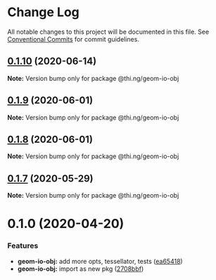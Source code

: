 # Change Log

All notable changes to this project will be documented in this file.
See [Conventional Commits](https://conventionalcommits.org) for commit guidelines.

## [0.1.10](https://github.com/thi-ng/umbrella/compare/@thi.ng/geom-io-obj@0.1.9...@thi.ng/geom-io-obj@0.1.10) (2020-06-14)

**Note:** Version bump only for package @thi.ng/geom-io-obj





## [0.1.9](https://github.com/thi-ng/umbrella/compare/@thi.ng/geom-io-obj@0.1.8...@thi.ng/geom-io-obj@0.1.9) (2020-06-01)

**Note:** Version bump only for package @thi.ng/geom-io-obj





## [0.1.8](https://github.com/thi-ng/umbrella/compare/@thi.ng/geom-io-obj@0.1.7...@thi.ng/geom-io-obj@0.1.8) (2020-06-01)

**Note:** Version bump only for package @thi.ng/geom-io-obj





## [0.1.7](https://github.com/thi-ng/umbrella/compare/@thi.ng/geom-io-obj@0.1.6...@thi.ng/geom-io-obj@0.1.7) (2020-05-29)

**Note:** Version bump only for package @thi.ng/geom-io-obj





# 0.1.0 (2020-04-20)


### Features

* **geom-io-obj:** add more opts, tessellator, tests ([ea65418](https://github.com/thi-ng/umbrella/commit/ea6541847975846080a905b06e24c717fc648a84))
* **geom-io-obj:** import as new pkg ([2708bbf](https://github.com/thi-ng/umbrella/commit/2708bbfee138be06c71c8eb84996c533bdbba8e2))
